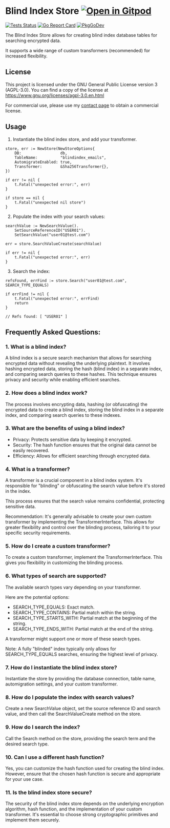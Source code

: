 # Blind Index Store <a href="https://gitpod.io/#https://github.com/gouniverse/blindindexstore" style="float:right:"><img src="https://gitpod.io/button/open-in-gitpod.svg" alt="Open in Gitpod" loading="lazy"></a>

[![Tests Status](https://github.com/gouniverse/blindindexstore/actions/workflows/test.yml/badge.svg?branch=main)](https://github.com/gouniverse/blindindexstore/actions/workflows/test.yml)
[![Go Report Card](https://goreportcard.com/badge/github.com/gouniverse/blindindexstore)](https://goreportcard.com/report/github.com/gouniverse/blindindexstore)
[![PkgGoDev](https://pkg.go.dev/badge/github.com/gouniverse/blindindexstore)](https://pkg.go.dev/github.com/gouniverse/blindindexstore)

The Blind Index Store allows for creating blind index database tables for searching encrypted data. 

It supports a wide range of custom transformers (recommended) for increased flexibility.

## License

This project is licensed under the GNU General Public License version 3 (AGPL-3.0). You can find a copy of the license at https://www.gnu.org/licenses/agpl-3.0.en.html

For commercial use, please use my [contact page](https://lesichkov.co.uk/contact) to obtain a commercial license.

## Usage

1. Instantiate the blind index store, and add your transformer.

```golang
store, err := NewStore(NewStoreOptions{
    DB:                 db,
    TableName:          "blindindex_emails",
    AutomigrateEnabled: true,
    Transformer:        &Sha256Transformer{},
})

if err != nil {
    t.Fatal("unexpected error:", err)
}

if store == nil {
    t.Fatal("unexpected nil store")
}
```

2. Populate the index with your search values:

```golang
searchValue := NewSearchValue().
    SetSourceReferenceID("USER01").
    SetSearchValue("user01@test.com")

err = store.SearchValueCreate(searchValue)

if err != nil {
    t.Fatal("unexpected error:", err)
}
```

3. Search the index:

```golang
refsFound, errFind := store.Search("user01@test.com", SEARCH_TYPE_EQUALS)

if errFind != nil {
    t.Fatal("unexpected error:", errFind)
    return
}

// Refs found: [ "USER01" ]
```

## Frequently Asked Questions:

### 1. What is a blind index?

A blind index is a secure search mechanism that allows for searching encrypted data without revealing the underlying plaintext.
It involves hashing encrypted data, storing the hash (blind index) in a separate index, and comparing search queries to these hashes.
This technique ensures privacy and security while enabling efficient searches.

### 2. How does a blind index work?

The process involves encrypting data, hashing (or obfuscating) the encrypted data to create a blind index, storing the blind index in a separate index, and comparing search queries to these indexes.

### 3. What are the benefits of using a blind index?

- Privacy: Protects sensitive data by keeping it encrypted.
- Security: The hash function ensures that the original data cannot be easily recovered.
- Efficiency: Allows for efficient searching through encrypted data.

### 4. What is a transformer?

A transformer is a crucial component in a blind index system. It's responsible for "blinding" or obfuscating the search value before it's stored in the index.

This process ensures that the search value remains confidential, protecting sensitive data.

Recommendation: It's generally advisable to create your own custom transformer by implementing the TransformerInterface.
This allows for greater flexibility and control over the blinding process, tailoring it to your specific security requirements.

### 5. How do I create a custom transformer?

To create a custom transformer, implement the TransformerInterface. This gives you flexibility in customizing the blinding process.

### 6. What types of search are supported?

The available search types vary depending on your transformer.

Here are the potential options:

- SEARCH_TYPE_EQUALS: Exact match.
- SEARCH_TYPE_CONTAINS: Partial match within the string.
- SEARCH_TYPE_STARTS_WITH: Partial match at the beginning of the string.
- SEARCH_TYPE_ENDS_WITH: Partial match at the end of the string.

A transformer might support one or more of these search types.

Note: A fully "blinded" index typically only allows for SEARCH_TYPE_EQUALS searches, ensuring the highest level of privacy.

### 7. How do I instantiate the blind index store?
Instantiate the store by providing the database connection, table name, automigration settings, and your custom transformer.

### 8. How do I populate the index with search values?
Create a new SearchValue object, set the source reference ID and search value, and then call the SearchValueCreate method on the store.

### 9. How do I search the index?
Call the Search method on the store, providing the search term and the desired search type.

### 10. Can I use a different hash function?
Yes, you can customize the hash function used for creating the blind index. However, ensure that the chosen hash function is secure and appropriate for your use case.

### 11. Is the blind index store secure?
The security of the blind index store depends on the underlying encryption algorithm, hash function, and the implementation of your custom transformer. It's essential to choose strong cryptographic primitives and implement them securely.
